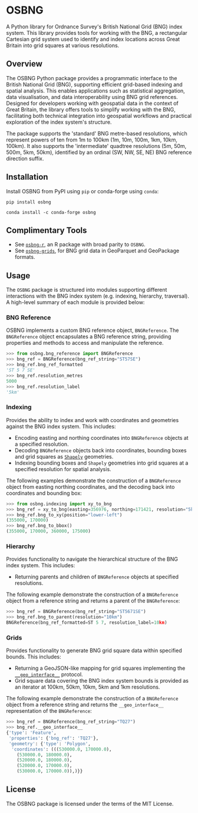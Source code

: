 # OSBNG

A Python library for Ordnance Survey's British National Grid (BNG) index system. This library provides tools for working with the BNG, a rectangular Cartesian grid system used to identify and index locations across Great Britain into grid squares at various resolutions.

## Overview

The OSBNG Python package provides a programmatic interface to the British National Grid (BNG), supporting efficient grid-based indexing and spatial analysis. This enables applications such as statistical aggregation, data visualisation, and data interoperability using BNG grid references. Designed for developers working with geospatial data in the context of Great Britain, the library offers tools to simplify working with the BNG, facilitating both technical integration into geospatial workflows and practical exploration of the index system's structure.

The package supports the 'standard' BNG metre-based resolutions, which represent powers of ten from 1m to 100km (1m, 10m, 100m, 1km, 10km, 100km). It also supports the 'intermediate' quadtree resolutions (5m, 50m, 500m, 5km, 50km), identified by an ordinal (SW, NW, SE, NE) BNG reference direction suffix.

## Installation

Install OSBNG from PyPI using `pip` or conda-forge using `conda`:

``` shell
pip install osbng
```

``` shell
conda install -c conda-forge osbng
```

## Complimentary Tools

* See [`osbng-r`](https://github.com/OrdnanceSurvey/osbng-r), an R package with broad parity to `OSBNG`.
* See [`osbng-grids`](https://github.com/OrdnanceSurvey/osbng-grids), for BNG grid data in GeoParquet and GeoPackage formats.

## Usage

The `OSBNG` package is structured into modules supporting different interactions with the BNG index system (e.g. indexing, hierarchy, traversal). A high-level summary of each module is provided below:

### BNG Reference

OSBNG implements a custom BNG reference object, `BNGReference`. The `BNGReference` object encapsulates a BNG reference string, providing properties and methods to access and manipulate the reference.

``` python
>>> from osbng.bng_reference import BNGReference
>>> bng_ref = BNGReference(bng_ref_string="ST57SE")
>>> bng_ref.bng_ref_formatted
'ST 5 7 SE'
>>> bng_ref.resolution_metres
5000
>>> bng_ref.resolution_label
'5km'
```

### Indexing

Provides the ability to index and work with coordinates and geometries against the BNG index system. This includes:

* Encoding easting and northing coordinates into `BNGReference` objects at a specified resolution.
* Decoding `BNGReference` objects back into coordinates, bounding boxes and grid squares as [`Shapely`](https://github.com/shapely/shapely) geometries.
* Indexing bounding boxes and `Shapely` geometries into grid squares at a specified resolution for spatial analysis.

The following examples demonstrate the construction of a `BNGReference` object from easting northing coordinates, and the decoding back into coordinates and bounding box:

``` python
>>> from osbng.indexing import xy_to_bng
>>> bng_ref = xy_to_bng(easting=356976, northing=171421, resolution="5km")
>>> bng_ref.bng_to_xy(position="lower-left")
(355000, 170000)
>>> bng_ref.bng_to_bbox()
(355000, 170000, 360000, 175000)
```

### Hierarchy

Provides functionality to navigate the hierarchical structure of the BNG index system. This includes:

* Returning parents and children of `BNGReference` objects at specified resolutions.

The following example demonstrate the construction of a `BNGReference` object from a reference string and returns a parent of the `BNGReference`:

``` python
>>> bng_ref = BNGReference(bng_ref_string="ST5671SE")
>>> bng_ref.bng_to_parent(resolution="10km")
BNGReference(bng_ref_formatted=ST 5 7, resolution_label=10km)
```

### Grids

Provides functionality to generate BNG grid square data within specified bounds. This includes:

* Returning a GeoJSON-like mapping for grid squares implementing the [`__geo_interface__`](https://gist.github.com/sgillies/2217756) protocol.
* Grid square data covering the BNG index system bounds is provided as an iterator at 100km, 50km, 10km, 5km and 1km resolutions.

The following example demonstrate the construction of a `BNGReference` object from a reference string and returns the `__geo_interface__` representation of the `BNGReference`:

``` python
>>> bng_ref = BNGReference(bng_ref_string="TQ27")
>>> bng_ref.__geo_interface__
{'type': 'Feature',
 'properties': {'bng_ref': 'TQ27'},
 'geometry': {'type': 'Polygon',
  'coordinates': (((530000.0, 170000.0),
    (530000.0, 180000.0),
    (520000.0, 180000.0),
    (520000.0, 170000.0),
    (530000.0, 170000.0)),)}}
```

## License

The OSBNG package is licensed under the terms of the MIT License.
